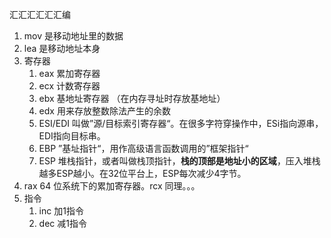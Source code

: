 汇汇汇汇汇汇编

1. mov 是移动地址里的数据
2. lea 是移动地址本身
3. 寄存器
   1. eax  累加寄存器
   2. ecx 计数寄存器
   3. ebx 基地址寄存器 （在内存寻址时存放基地址）
   4. edx 用来存放整数除法产生的余数
   5. ESI/EDI 叫做”源/目标索引寄存器“。在很多字符穿操作中，ESi指向源串，EDI指向目标串。
   6. EBP ”基址指针“，用作高级语言函数调用的”框架指针“
   7. ESP 堆栈指针，或者叫做栈顶指针，**栈的顶部是地址小的区域**，压入堆栈越多ESP越小。在32位平台上，ESP每次减少4字节。
4. rax  64 位系统下的累加寄存器。rcx 同理。。。
5. 指令
   1. inc 加1指令
   2. dec 减1指令

